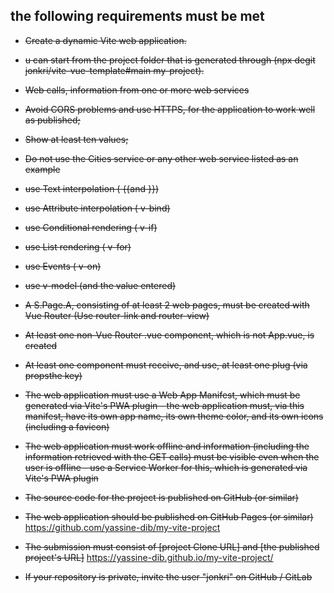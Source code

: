 ## the following requirements must be met

- ~~Create a dynamic Vite web application.~~
- ~~u can start from the project folder that is generated through (npx degit jonkri/vite-vue-template#main my-project).~~

- ~~Web calls, information from one or more web services~~
- ~~Avoid CORS problems and use HTTPS, for the application to work well as published;~~
- ~~Show at least ten values;~~
- ~~Do not use the Cities service or any other web service listed as an example~~
- ~~use Text interpolation ( {{and }})~~
- ~~use Attribute interpolation ( v-bind)~~
- ~~use Conditional rendering ( v-if)~~
- ~~use List rendering ( v-for)~~
- ~~use Events ( v-on)~~
- ~~use v-model (and the value entered)~~
- ~~A S.Page.A, consisting of at least 2 web pages, must be created with Vue Router (Use router-link and router-view)~~
- ~~At least one non-Vue Router .vue component, which is not App.vue, is created~~
- ~~At least one component must receive, and use, at least one plug (via propsthe key)~~
- ~~The web application must use a Web App Manifest, which must be generated via Vite's PWA plugin - the web application must, via this manifest, have its own app name, its own theme color, and its own icons (including a favicon)~~
- ~~The web application must work offline and information (including the information retrieved with the GET calls) must be visible even when the user is offline - use a Service Worker for this, which is generated via Vite's PWA plugin~~
- ~~The source code for the project is published on GitHub (or similar)~~
- ~~The web application should be published on GitHub Pages (or similar)~~ https://github.com/yassine-dib/my-vite-project
- ~~The submission must consist of [project Clone URL] and [the published project's URL]~~ https://yassine-dib.github.io/my-vite-project/
- ~~If your repository is private, invite the user "jonkri" on GitHub / GitLab~~
